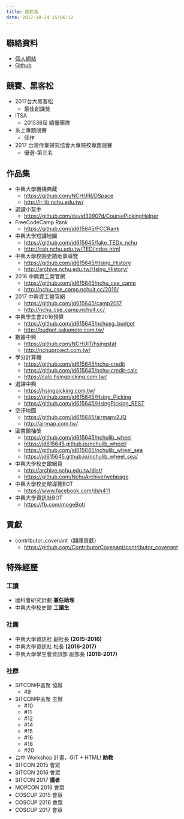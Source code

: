 ```yaml
---
title: 關於我
date: 2017-10-24 15:06:12
---
```


## 聯絡資料
* [個人網站](https://sakamoto.com.tw/)
* [Github](https://github.com/jd615645)

## 競賽、黑客松

* 2017台大黑客松
  * 最佳創課獎
* ITSA
  * 201538屆 績優團隊
* 系上專題競賽
  * 佳作
* 2017 台灣作業研究協會大專院校專題競賽
  * 優選-第三名

## 作品集

* 中興大學機構典藏
  * https://github.com/NCHUIR/DSpace
  * http://ir.lib.nchu.edu.tw/
* 選課小幫手
  * https://github.com/david30907d/CoursePickingHelper
* FreeCodeCamp Rank
  * https://github.com/jd615645/FCCRank
* 中興大學短講地圖
  * https://github.com/jd615645/fake_TEDx_nchu
  * http://cah.nchu.edu.tw/TED/index.html
* 中興大學校園史蹟地景導覽
  * https://github.com/jd615645/Hsing_History
  * http://archive.nchu.edu.tw/Hsing_History/
* 2016 中興資工營官網
  * https://github.com/jd615645/nchu_cse_camp
  * http://nchu_cse_camp.nchuit.cc/2016/
* 2017 中興資工營官網
  * https://github.com/jd615645/camp2017
  * http://nchu_cse_camp.nchuit.cc/
* 中興學生會2016預算
  * https://github.com/jd615645/nchusg_budget
  * http://budget.sakamoto.com.tw/
* 數據中興
  * https://github.com/NCHUIT/hsingstat
  * http://nchuproject.com.tw/
* 學分計算機
  * https://github.com/jd615645/nchu-credit
  * https://github.com/jd615645/nchu-credit-calc
  * https://calc.hsingpicking.com.tw/
* 選課中興
  * https://hsingpicking.com.tw/
  * https://github.com/jd615645/Hsing_Picking
  * https://github.com/jd615645/HsingPicking_REST
* 空汙地圖
  * https://github.com/jd615645/airmapv2JQ
  * http://airmap.com.tw/
* 圖書館抽獎
  * https://github.com/jd615645/nchulib_wheel
  * https://jd615645.github.io/nchulib_wheel/
  * https://github.com/jd615645/nchulib_wheel_sea
  * https://jd615645.github.io/nchulib_wheel_sea/
* 中興大學校史館網頁
  * http://archive.nchu.edu.tw/dist/
  * https://github.com/NchuArchive/webpage
* 中興大學校史館導覽BOT
  * https://www.facebook.com/dsh411
* 中興大學資訊社BOT
  * https://fb.com/mogeBot/

## 貢獻
* contributor_covenant（翻譯貢獻）
  * https://github.com/ContributorCovenant/contributor_covenant

## 特殊經歷

### 工讀

* 國科會研究計劃 **兼任助理**
* 中興大學校史館 **工讀生**

### 社團

* 中興大學資訊社 副社長 **(2015-2016)**
* 中興大學資訊社 社長 **(2016-2017)**
* 中興大學學生會資訊部 副部長 **(2016-2017)**

### 社群

* SITCON中區聚 協辦
  * #9
* SITCON中區聚 主辦
  * #10
  * #11
  * #12
  * #14
  * #15
  * #16
  * #18
  * #20
* 台中 Workshop 計畫，GIT + HTML! **助教**
* SITCON 2015 會眾
* SITCON 2016 會眾
* SITCON 2017 **講者**
* MOPCON 2016 會眾
* COSCUP 2015 會眾
* COSCUP 2016 會眾
* COSCUP 2017 會眾
